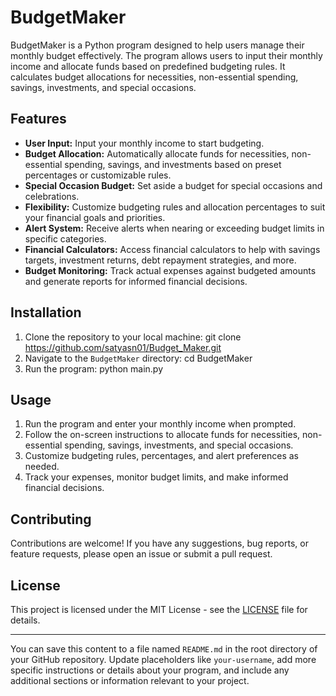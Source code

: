 # BudgetMaker

BudgetMaker is a Python program designed to help users manage their monthly budget effectively. The program allows users to input their monthly income and allocate funds based on predefined budgeting rules. It calculates budget allocations for necessities, non-essential spending, savings, investments, and special occasions.

## Features

- **User Input:** Input your monthly income to start budgeting.
- **Budget Allocation:** Automatically allocate funds for necessities, non-essential spending, savings, and investments based on preset percentages or customizable rules.
- **Special Occasion Budget:** Set aside a budget for special occasions and celebrations.
- **Flexibility:** Customize budgeting rules and allocation percentages to suit your financial goals and priorities.
- **Alert System:** Receive alerts when nearing or exceeding budget limits in specific categories.
- **Financial Calculators:** Access financial calculators to help with savings targets, investment returns, debt repayment strategies, and more.
- **Budget Monitoring:** Track actual expenses against budgeted amounts and generate reports for informed financial decisions.

## Installation

1. Clone the repository to your local machine:
   git clone https://github.com/satyasn01/Budget_Maker.git
2. Navigate to the `BudgetMaker` directory:
   cd BudgetMaker
3. Run the program:
   python main.py
   
## Usage

1. Run the program and enter your monthly income when prompted.
2. Follow the on-screen instructions to allocate funds for necessities, non-essential spending, savings, investments, and special occasions.
3. Customize budgeting rules, percentages, and alert preferences as needed.
4. Track your expenses, monitor budget limits, and make informed financial decisions.

## Contributing

Contributions are welcome! If you have any suggestions, bug reports, or feature requests, please open an issue or submit a pull request.

## License

This project is licensed under the MIT License - see the [LICENSE](LICENSE) file for details.

---

You can save this content to a file named `README.md` in the root directory of your GitHub repository. Update placeholders like `your-username`, add more specific instructions or details about your program, and include any additional sections or information relevant to your project.
